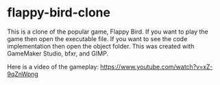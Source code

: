 # flappy-bird-clone
This is a clone of the popular game, Flappy Bird. If you want to play the game then open the executable file. If you want to see the code 
implementation then open the object folder. This was created with GameMaker Studio, bfxr, and GIMP. 

Here is a video of the gameplay:
https://www.youtube.com/watch?v=xZ-9qZnWpng

